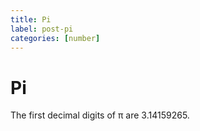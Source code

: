 ```yaml
---
title: Pi
label: post-pi
categories: [number]
---
```


Pi
==

The first decimal digits of π are 3.14159265.
